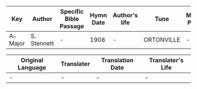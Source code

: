 Key | Author   | Specific Bible Passage     |Hymn Date |Author's life |Tune |Metrical Pattern   |Composer/Source
-- | --------- | ---------------------------|----------|--------------|-----|-------------------|-------------  
A♭ Major |S. Stennett |- |1908 |- |ORTONVILLE |- |T. Hastings

Original Language | Translater | Translation Date   | Translater's Life  
----------------- | --------- | --------------------|-------------     
\- |- |- |-

